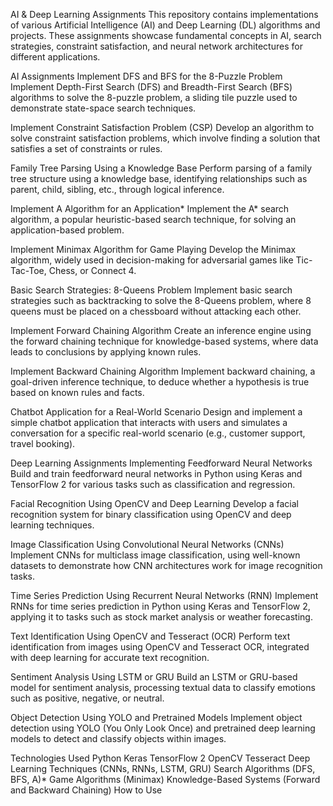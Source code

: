 AI & Deep Learning Assignments
This repository contains implementations of various Artificial Intelligence (AI) and Deep Learning (DL) algorithms and projects. These assignments showcase fundamental concepts in AI, search strategies, constraint satisfaction, and neural network architectures for different applications.

AI Assignments
Implement DFS and BFS for the 8-Puzzle Problem
Implement Depth-First Search (DFS) and Breadth-First Search (BFS) algorithms to solve the 8-puzzle problem, a sliding tile puzzle used to demonstrate state-space search techniques.

Implement Constraint Satisfaction Problem (CSP)
Develop an algorithm to solve constraint satisfaction problems, which involve finding a solution that satisfies a set of constraints or rules.

Family Tree Parsing Using a Knowledge Base
Perform parsing of a family tree structure using a knowledge base, identifying relationships such as parent, child, sibling, etc., through logical inference.

Implement A Algorithm for an Application*
Implement the A* search algorithm, a popular heuristic-based search technique, for solving an application-based problem.

Implement Minimax Algorithm for Game Playing
Develop the Minimax algorithm, widely used in decision-making for adversarial games like Tic-Tac-Toe, Chess, or Connect 4.

Basic Search Strategies: 8-Queens Problem
Implement basic search strategies such as backtracking to solve the 8-Queens problem, where 8 queens must be placed on a chessboard without attacking each other.

Implement Forward Chaining Algorithm
Create an inference engine using the forward chaining technique for knowledge-based systems, where data leads to conclusions by applying known rules.

Implement Backward Chaining Algorithm
Implement backward chaining, a goal-driven inference technique, to deduce whether a hypothesis is true based on known rules and facts.

Chatbot Application for a Real-World Scenario
Design and implement a simple chatbot application that interacts with users and simulates a conversation for a specific real-world scenario (e.g., customer support, travel booking).

Deep Learning Assignments
Implementing Feedforward Neural Networks
Build and train feedforward neural networks in Python using Keras and TensorFlow 2 for various tasks such as classification and regression.

Facial Recognition Using OpenCV and Deep Learning
Develop a facial recognition system for binary classification using OpenCV and deep learning techniques.

Image Classification Using Convolutional Neural Networks (CNNs)
Implement CNNs for multiclass image classification, using well-known datasets to demonstrate how CNN architectures work for image recognition tasks.

Time Series Prediction Using Recurrent Neural Networks (RNN)
Implement RNNs for time series prediction in Python using Keras and TensorFlow 2, applying it to tasks such as stock market analysis or weather forecasting.

Text Identification Using OpenCV and Tesseract (OCR)
Perform text identification from images using OpenCV and Tesseract OCR, integrated with deep learning for accurate text recognition.

Sentiment Analysis Using LSTM or GRU
Build an LSTM or GRU-based model for sentiment analysis, processing textual data to classify emotions such as positive, negative, or neutral.

Object Detection Using YOLO and Pretrained Models
Implement object detection using YOLO (You Only Look Once) and pretrained deep learning models to detect and classify objects within images.

Technologies Used
Python
Keras
TensorFlow 2
OpenCV
Tesseract
Deep Learning Techniques (CNNs, RNNs, LSTM, GRU)
Search Algorithms (DFS, BFS, A)*
Game Algorithms (Minimax)
Knowledge-Based Systems (Forward and Backward Chaining)
How to Use
